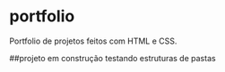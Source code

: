 # portfolio
Portfolio de projetos feitos com HTML e CSS.

##projeto em construção testando estruturas de pastas
